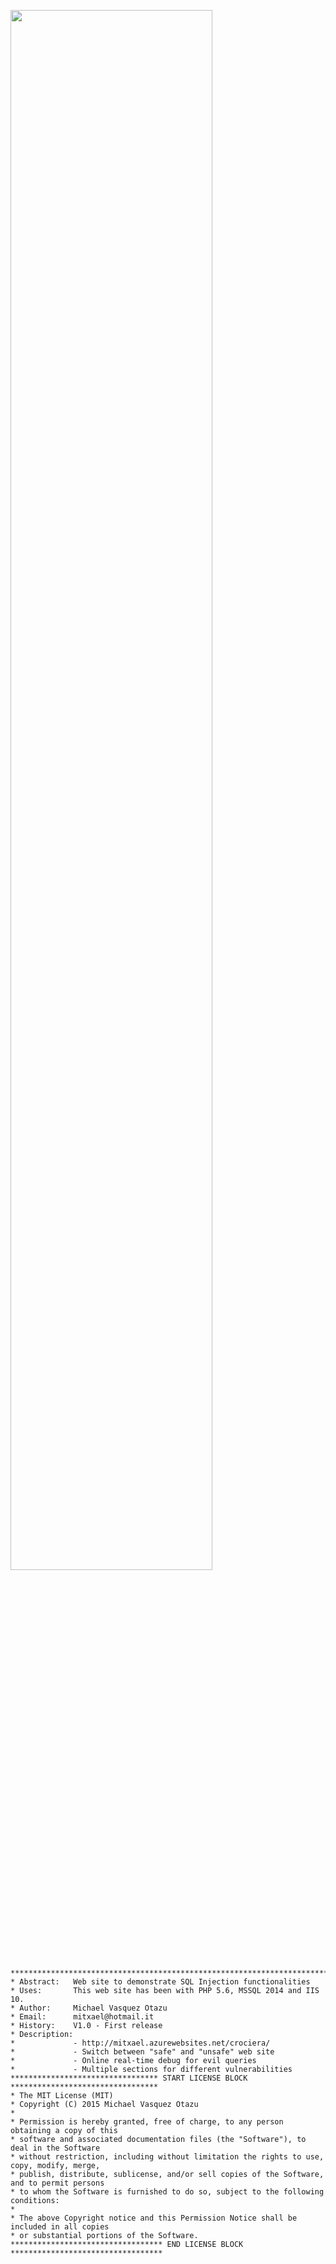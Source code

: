 <p align="left">
<img width="80%" height="80%" src="https://github.com/mitxael/sql-injection-site/blob/master/screenshot.PNG">
   
    ***************************************************************************************
    * Abstract:   Web site to demonstrate SQL Injection functionalities
    * Uses:       This web site has been with PHP 5.6, MSSQL 2014 and IIS 10.
    * Author:     Michael Vasquez Otazu
    * Email:      mitxael@hotmail.it
    * History:    V1.0 - First release
    * Description:
    *             - http://mitxael.azurewebsites.net/crociera/
    *             - Switch between "safe" and "unsafe" web site 
    *             - Online real-time debug for evil queries
    *             - Multiple sections for different vulnerabilities
    ********************************* START LICENSE BLOCK *********************************
    * The MIT License (MIT)
    * Copyright (C) 2015 Michael Vasquez Otazu
    *
    * Permission is hereby granted, free of charge, to any person obtaining a copy of this 
    * software and associated documentation files (the "Software"), to deal in the Software 
    * without restriction, including without limitation the rights to use, copy, modify, merge, 
    * publish, distribute, sublicense, and/or sell copies of the Software, and to permit persons 
    * to whom the Software is furnished to do so, subject to the following conditions:
    * 
    * The above Copyright notice and this Permission Notice shall be included in all copies 
    * or substantial portions of the Software.
    ********************************** END LICENSE BLOCK **********************************


